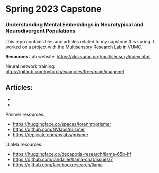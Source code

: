 # Spring 2023 Capstone

### Understanding Mental Embeddings in Neurotypical and Neurodivergent Populations

This repo contains files and articles related to my capstone this spring. I worked on a project with the Multisensory Research Lab in VUMC. 




**Resources**
Lab website: https://vkc.vumc.org/multisensory/index.html

Neural network training: https://github.com/pytorch/examples/tree/main/imagenet

Articles:
- 

-

-

Prismer resources:
- https://huggingface.co/spaces/lorenmt/prismer
- https://github.com/NVlabs/prismer
-  https://replicate.com/nvlabs/prismer

LLaMa resources:
- https://huggingface.co/decapoda-research/llama-65b-hf
- https://github.com/randaller/llama-chat/issues/7
- https://github.com/facebookresearch/llama

